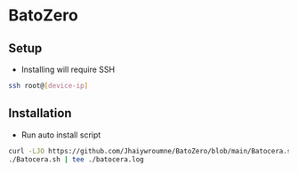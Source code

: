 # BatoZero
## Setup
- Installing will require SSH
```sh
ssh root@[device-ip]
```
## Installation
 - Run auto install script
```sh
curl -LJO https://github.com/Jhaiywroumne/BatoZero/blob/main/Batocera.sh
./Batocera.sh | tee ./batocera.log
```